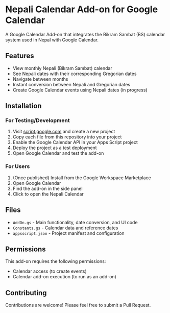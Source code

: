 # Nepali Calendar Add-on for Google Calendar

A Google Calendar Add-on that integrates the Bikram Sambat (BS) calendar system used in Nepal with Google Calendar.

## Features

- View monthly Nepali (Bikram Sambat) calendar
- See Nepali dates with their corresponding Gregorian dates
- Navigate between months
- Instant conversion between Nepali and Gregorian dates
- Create Google Calendar events using Nepali dates (in progress)

## Installation

### For Testing/Development
1. Visit [script.google.com](https://script.google.com/) and create a new project
2. Copy each file from this repository into your project
3. Enable the Google Calendar API in your Apps Script project
4. Deploy the project as a test deployment
5. Open Google Calendar and test the add-on

### For Users
1. (Once published) Install from the Google Workspace Marketplace
2. Open Google Calendar
3. Find the add-on in the side panel
4. Click to open the Nepali Calendar

## Files
- `AddOn.gs` - Main functionality, date conversion, and UI code
- `Constants.gs` - Calendar data and reference dates
- `appsscript.json` - Project manifest and configuration

## Permissions
This add-on requires the following permissions:
- Calendar access (to create events)
- Calendar add-on execution (to run as an add-on)


## Contributing
Contributions are welcome! Please feel free to submit a Pull Request.

